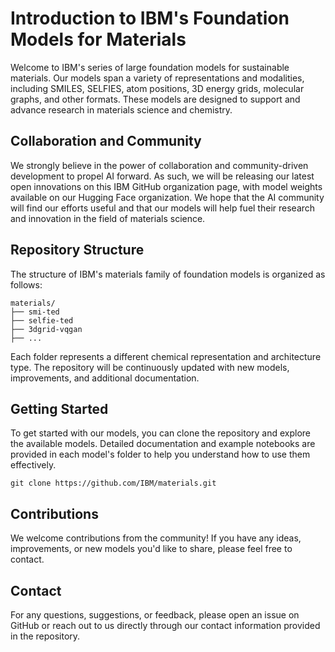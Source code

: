 # Introduction to IBM's Foundation Models for Materials

Welcome to IBM's series of large foundation models for sustainable materials. Our models span a variety of representations and modalities, including SMILES, SELFIES, atom positions, 3D energy grids, molecular graphs, and other formats. These models are designed to support and advance research in materials science and chemistry.

## Collaboration and Community

We strongly believe in the power of collaboration and community-driven development to propel AI forward. As such, we will be releasing our latest open innovations on this IBM GitHub organization page, with model weights available on our Hugging Face organization. We hope that the AI community will find our efforts useful and that our models will help fuel their research and innovation in the field of materials science.

## Repository Structure

The structure of IBM's materials family of foundation models is organized as follows:

```
materials/
├── smi-ted
├── selfie-ted
├── 3dgrid-vqgan
├── ...  
```

Each folder represents a different chemical representation and architecture type. The repository will be continuously updated with new models, improvements, and additional documentation.

## Getting Started

To get started with our models, you can clone the repository and explore the available models. Detailed documentation and example notebooks are provided in each model's folder to help you understand how to use them effectively.

```
git clone https://github.com/IBM/materials.git
```

## Contributions

We welcome contributions from the community! If you have any ideas, improvements, or new models you'd like to share, please feel free to contact. 

## Contact

For any questions, suggestions, or feedback, please open an issue on GitHub or reach out to us directly through our contact information provided in the repository.